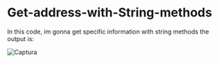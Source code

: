 # Get-address-with-String-methods
In this code, im gonna get specific information with string methods 
the output is: 



![Captura](https://user-images.githubusercontent.com/91923292/224341919-d697b0b4-472e-45c0-9a53-9c036d516b0e.PNG)
